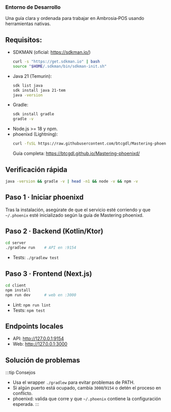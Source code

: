 ### Entorno de Desarrollo

Una guía clara y ordenada para trabajar en Ambrosia‑POS usando herramientas nativas.

## Requisitos:
- SDKMAN (oficial: https://sdkman.io/)
  ```bash
  curl -s "https://get.sdkman.io" | bash
  source "$HOME/.sdkman/bin/sdkman-init.sh"
  ```
- Java 21 (Temurin):
  ```bash
  sdk list java
  sdk install java 21-tem
  java -version
  ```
- Gradle:
  ```bash
  sdk install gradle
  gradle -v
  ```
- Node.js >= 18 y npm.
- phoenixd (Lightning):
  ```bash
  curl -fsSL https://raw.githubusercontent.com/btcgdl/Mastering-phoenixd/master/scripts/install.sh | bash -s -- --yes
  ```
  Guía completa: https://btcgdl.github.io/Mastering-phoenixd/

## Verificación rápida
```bash
java -version && gradle -v | head -n1 && node -v && npm -v
```

## Paso 1 · Iniciar phoenixd
Tras la instalación, asegúrate de que el servicio esté corriendo y que `~/.phoenix` esté inicializado según la guía de Mastering phoenixd.

## Paso 2 · Backend (Kotlin/Ktor)
```bash
cd server
./gradlew run    # API en :9154
```
- Tests: `./gradlew test`

## Paso 3 · Frontend (Next.js)
```bash
cd client
npm install
npm run dev      # web en :3000
```
- Lint: `npm run lint`
- Tests: `npm test`

## Endpoints locales
- API: http://127.0.0.1:9154
- Web: http://127.0.0.1:3000

## Solución de problemas
:::tip Consejos
- Usa el wrapper `./gradlew` para evitar problemas de PATH.
- Si algún puerto está ocupado, cambia `3000`/`9154` o detén el proceso en conflicto.
- phoenixd: valida que corre y que `~/.phoenix` contiene la configuración esperada.
:::
